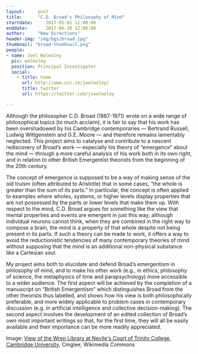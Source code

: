 ```yaml
---
layout:     post
title:      "C.D. Broad's Philosophy of Mind"
startdate:     2017-01-01 12:00:00
enddate:       2017-06-30 12:00:00
author:     "New Directions"
header-img: "img/bgs/broad.jpg"
thumbnail: "broad-thumbnail.png"
people:
- name: Joel Walmsley
  pic: walmsley
  position: Principal Investigator
  social:
    - title: home
      url: http://www.ucc.ie/jwalmsley/
      title: twitter
      url: https://twitter.com/jvwalmsley

---
```



Although the philosopher C.D. Broad (1887-1971) wrote on a wide range of philosophical topics (to much acclaim), it is fair to say that his work has been overshadowed by his Cambridge contemporaries — Bertrand Russell, Ludwig Wittgenstein and G.E. Moore — and therefore remains lamentably neglected. This project aims to catalyse and contribute to a nascent rediscovery of Broad’s work — especially his theory of “emergence” about the mind — through a more careful analysis of his work both in its own right, and in relation to other British Emergentist theorists from the beginning of the 20th century.

The concept of emergence is supposed to be a way of making sense of the old truism (often attributed to Aristotle) that in some cases, “the whole is greater than the sum of its parts.” In particular, the concept is often applied to examples where wholes, systems, or higher levels display properties that are not possessed by the parts or lower levels that make them up. With respect to the mind, C.D. Broad argues for something like the view that mental properties and events are emergent in just this way; although individual neurons cannot think, when they are combined in the right way to compose a brain, the mind is a property of that whole despite not being present in its parts. If such a theory can be made to work, it offers a way to avoid the reductionistic tendencies of many contemporary theories of mind without supposing that the mind is an additional non-physical substance like a Cartesian soul.

My project aims both to elucidate and defend Broad’s emergentism in philosophy of mind, and to make his other work (e.g., in ethics, philosophy of science, the metaphysics of time and parapsychology) more accessible to a wider audience. The  first aspect will be achieved by the completion of a manuscript on “British Emergentism” which distinguishes Broad from the other theorists thus labelled, and shows how his view is both philosophically preferable, and more widely applicable to problem cases in contemporary discussion (e.g. in artificial intelligence and collective decision-making). The second aspect involves the development of an edited collection of Broad’s own most important writings so that, for the first time, they will all be easily available and their importance can be more readily appreciated.

<span class="caption text-muted">Image:
<a href="https://commons.wikimedia.org/wiki/File:Cmglee_Cambridge_Trinity_College_Neviles_Court.jpg" target="_blank">View of the Wren Library at Nevile's Court of Trinity College, Cambridge University</a>, Cmglee, Wikimedia Commons</span>
